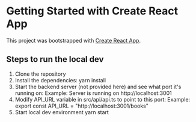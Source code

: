 # Getting Started with Create React App

This project was bootstrapped with [Create React App](https://github.com/facebook/create-react-app).

## Steps to run the local dev

1. Clone the repository
2. Install the dependencies:
   yarn install
3. Start the backend server (not provided here) and see what port it's running on:
   Example:
   Server is running on http://localhost:3001
5. Modify API_URL variable in src/api/api.ts to point to this port:
   Example:
   export const API_URL = "http://localhost:3001/books"
6. Start local dev environment
   yarn start


